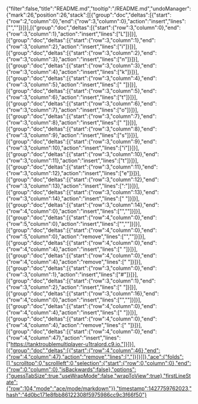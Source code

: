 {"filter":false,"title":"README.md","tooltip":"/README.md","undoManager":{"mark":26,"position":26,"stack":[[{"group":"doc","deltas":[{"start":{"row":2,"column":0},"end":{"row":3,"column":0},"action":"insert","lines":["",""]}]}],[{"group":"doc","deltas":[{"start":{"row":3,"column":0},"end":{"row":3,"column":1},"action":"insert","lines":["L"]}]}],[{"group":"doc","deltas":[{"start":{"row":3,"column":1},"end":{"row":3,"column":2},"action":"insert","lines":["i"]}]}],[{"group":"doc","deltas":[{"start":{"row":3,"column":2},"end":{"row":3,"column":3},"action":"insert","lines":["n"]}]}],[{"group":"doc","deltas":[{"start":{"row":3,"column":3},"end":{"row":3,"column":4},"action":"insert","lines":["k"]}]}],[{"group":"doc","deltas":[{"start":{"row":3,"column":4},"end":{"row":3,"column":5},"action":"insert","lines":[" "]}]}],[{"group":"doc","deltas":[{"start":{"row":3,"column":5},"end":{"row":3,"column":6},"action":"insert","lines":["t"]}]}],[{"group":"doc","deltas":[{"start":{"row":3,"column":6},"end":{"row":3,"column":7},"action":"insert","lines":["o"]}]}],[{"group":"doc","deltas":[{"start":{"row":3,"column":7},"end":{"row":3,"column":8},"action":"insert","lines":[" "]}]}],[{"group":"doc","deltas":[{"start":{"row":3,"column":8},"end":{"row":3,"column":9},"action":"insert","lines":["s"]}]}],[{"group":"doc","deltas":[{"start":{"row":3,"column":9},"end":{"row":3,"column":10},"action":"insert","lines":["i"]}]}],[{"group":"doc","deltas":[{"start":{"row":3,"column":10},"end":{"row":3,"column":11},"action":"insert","lines":["t"]}]}],[{"group":"doc","deltas":[{"start":{"row":3,"column":11},"end":{"row":3,"column":12},"action":"insert","lines":["e"]}]}],[{"group":"doc","deltas":[{"start":{"row":3,"column":12},"end":{"row":3,"column":13},"action":"insert","lines":[":"]}]}],[{"group":"doc","deltas":[{"start":{"row":3,"column":13},"end":{"row":3,"column":14},"action":"insert","lines":[" "]}]}],[{"group":"doc","deltas":[{"start":{"row":3,"column":14},"end":{"row":4,"column":0},"action":"insert","lines":["",""]}]}],[{"group":"doc","deltas":[{"start":{"row":4,"column":0},"end":{"row":5,"column":0},"action":"insert","lines":["",""]}]}],[{"group":"doc","deltas":[{"start":{"row":4,"column":0},"end":{"row":5,"column":0},"action":"remove","lines":["",""]}]}],[{"group":"doc","deltas":[{"start":{"row":4,"column":0},"end":{"row":4,"column":4},"action":"insert","lines":["    "]}]}],[{"group":"doc","deltas":[{"start":{"row":4,"column":0},"end":{"row":4,"column":4},"action":"remove","lines":["    "]}]}],[{"group":"doc","deltas":[{"start":{"row":3,"column":0},"end":{"row":3,"column":1},"action":"insert","lines":["#"]}]}],[{"group":"doc","deltas":[{"start":{"row":3,"column":1},"end":{"row":3,"column":2},"action":"insert","lines":[" "]}]}],[{"group":"doc","deltas":[{"start":{"row":3,"column":16},"end":{"row":4,"column":0},"action":"insert","lines":["",""]}]}],[{"group":"doc","deltas":[{"start":{"row":4,"column":0},"end":{"row":4,"column":4},"action":"insert","lines":["    "]}]}],[{"group":"doc","deltas":[{"start":{"row":4,"column":0},"end":{"row":4,"column":4},"action":"remove","lines":["    "]}]}],[{"group":"doc","deltas":[{"start":{"row":4,"column":0},"end":{"row":4,"column":47},"action":"insert","lines":["https://tanktroublemultiplayer-u1tralord.c9.io."]}]}],[{"group":"doc","deltas":[{"start":{"row":4,"column":46},"end":{"row":4,"column":47},"action":"remove","lines":["."]}]}]]},"ace":{"folds":[],"scrolltop":0,"scrollleft":0,"selection":{"start":{"row":0,"column":0},"end":{"row":0,"column":0},"isBackwards":false},"options":{"guessTabSize":true,"useWrapMode":false,"wrapToView":true},"firstLineState":{"row":104,"mode":"ace/mode/markdown"}},"timestamp":1427759762023,"hash":"4d0bc171e8fbb86122308f5975986cc9c3f66f50"}